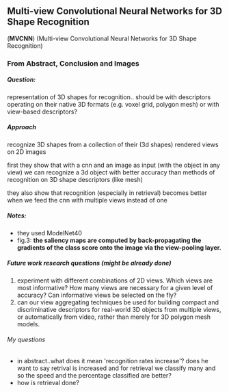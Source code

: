 Multi-view Convolutional Neural Networks for 3D Shape Recognition
---
(**MVCNN**)
(Multi-view Convolutional Neural Networks for 3D Shape Recognition)

### From Abstract, Conclusion and Images

##### Question:
representation of 3D shapes for recognition.. should be with descriptors operating on their
native 3D formats (e.g. voxel grid, polygon mesh) or
 with view-based descriptors?
 
##### Approach
recognize 3D shapes from a collection of their (3d shapes) rendered views on 2D images

first they show that with a cnn and an image as input (with the object in any view) we can recognize a 3d object with better accuracy than methods of recognition on 3D shape descriptors (like mesh)

they also show that recognition (especially in retrieval) becomes better when we feed the cnn with multiple views instead of one

##### Notes:
- they used ModelNet40
- fig.3: **the saliency maps are computed by back-propagating the gradients of the class score onto the image via the view-pooling layer.**

##### Future work research questions (might be already done)
1.  experiment with different combinations of
2D views. Which views are most informative? How many
views are necessary for a given level of accuracy? Can informative views be selected on the fly?
2.  can our view aggregating techniques be used for building compact and discriminative descriptors for real-world 3D objects from multiple views, or automatically from video, rather than merely
for 3D polygon mesh models.

###### My questions
- in abstract..what does it mean 'recognition rates increase'? does he want to say retrival is increased and for retrieval we classify many and so the speed and the percentage classified are better?
- how is retrieval done?



